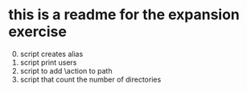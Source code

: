 # this is a readme for the expansion exercise
0. script creates alias
1. script print users
2. script to add \action to path
3. script that count the number of directories
